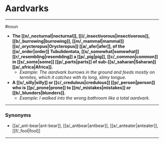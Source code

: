 # Aardvarks
---
#noun
- **The [[n/_nocturnal|nocturnal]], [[i/_insectivorous|insectivorous]], [[b/_burrowing|burrowing]], [[m/_mammal|mammal]] [[o/_orycteropus|Orycteropus]] [[a/_afer|afer]], of the [[o/_order|order]] Tubulidentata, [[s/_somewhat|somewhat]] [[r/_resembling|resembling]] a [[p/_pig|pig]], [[c/_common|common]] in [[s/_some|some]] [[p/_parts|parts]] of sub-[[s/_saharan|Saharan]] [[a/_africa|Africa]].**
	- _Example: The aardvark burrows in the ground and feeds mostly on termites, which it catches with its long, slimy tongue._
- **A [[s/_silly|silly]] or [[c/_credulous|credulous]] [[p/_person|person]] who is [[p/_prone|prone]] to [[m/_mistakes|mistakes]] or [[b/_blunders|blunders]].**
	- _Example: I walked into the wrong bathroom like a total aardvark._
---
### Synonyms
- [[a/_ant-bear|ant-bear]], [[a/_antbear|antbear]], [[a/_anteater|anteater]], [[f/_fool|fool]]
---
